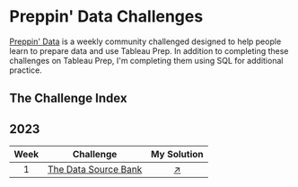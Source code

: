 # Preppin' Data Challenges
[Preppin' Data](https://preppindata.blogspot.com/) is a weekly community challenged designed to help people learn to prepare data and use Tableau Prep. In addition to completing these challenges on Tableau Prep, I'm completing them using SQL for additional practice.

## The Challenge Index
## 2023
| Week | Challenge | My Solution |
| :----------: |---------- | :----------: |
| 1 | [The Data Source Bank](https://preppindata.blogspot.com/2023/01/2023-week-1-data-source-bank.html) |  [↗️](https://github.com/Imani-r/SQL-Challenges/tree/main/Preppin%20Data/2023-Week-01) 
